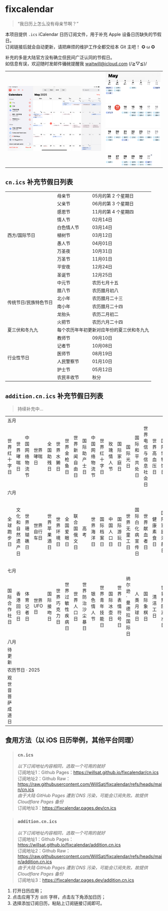 # fixcalendar

> “我日历上怎么没有母亲节啊？”

本项目提供 `.ics` iCalendar 日历订阅文件，用于补充 Apple 设备日历缺失的节假日。  
订阅链接后就会自动更新，请把麻烦的维护工作全都交给本 Git 主吧！ ✪ ω ✪

补充的多是大陆官方没有确立但民间广泛认同的节假日。  
如信息有误，欢迎随时发邮件~~骚扰~~提醒我 waitwill@icloud.com (/≧▽≦)/  

<table>
  <tr>
    <td><img src="img/IMG1.png" /></td><td><img src="img/IMG2.jpg" /></td>
  </tr>
</table>

## `cn.ics` 补充节假日列表

<table>
<tr><td rowspan="11">西方/国际节日</td><td>母亲节</td><td>05月的第 2 个星期日</td></tr>
<tr><td>父亲节</td><td>06月的第 3 个星期日</td></tr>
<tr><td>感恩节</td><td>11月的第 4 个星期四</td></tr>
<tr><td>情人节</td><td>02月14日</td></tr>
<tr><td>白色情人节</td><td>03月14日</td></tr>
<tr><td>植树节</td><td>03月12日</td></tr>
<tr><td>愚人节</td><td>04月01日</td></tr>
<tr><td>万圣夜</td><td>10月31日</td></tr>
<tr><td>万圣节</td><td>11月01日</td></tr>
<tr><td>平安夜</td><td>12月24日</td></tr>
<tr><td>圣诞节</td><td>12月25日</td></tr>

<tr><td rowspan="6">传统节日/民族特色节日</td><td>中元节</td><td>农历七月十五</td></tr>
<tr><td>腊八节</td><td>农历腊月初八</td></tr>
<tr><td>北小年</td><td>农历腊月二十三</td></tr>
<tr><td>南小年</td><td>农历腊月二十四</td></tr>
<tr><td>龙抬头</td><td>农历二月初二</td></tr>
<tr><td>火把节</td><td>农历六月二十四</td></tr>

<tr><td>夏三伏和冬九九</td><td colspan="2">每个农历年年初更新对应年份的夏三伏和冬九九</td></tr>

<tr><td rowspan="6">行业性节日</td><td>教师节</td><td>09月10日</td></tr>
<tr><td>记者节</td><td>10月08日</td></tr>
<tr><td>医师节</td><td>08月19日</td></tr>
<tr><td>人民警察节</td><td>01月10日</td></tr>
<tr><td>护士节</td><td>05月12日</td></tr>
<tr><td>农民丰收节</td><td>秋分</td></tr>
</table>

## `addition.cn.ics` 补充节假日列表

> 持续补充中...

<table>
<tr><td colspan="99">五月</td></tr>
<tr>
<td>世界红十字日</td>
<td>世界哮喘日</td>
<td>中国网络物流节</td>
<td>世界哮喘日</td>
<td>全国助残日</td>
<td>世界水獭日</td>
<td>世界金枪鱼日</td>
<td>世界新闻自由日</td>
<td>国际助产士日</td>
<td>中国网络物流节</td>
<td>世界红十字日</td>
<td>玫瑰情人节</td>
<td>国际家庭日</td>
<td>国际光日</td>
<td>国际和平共处日</td>
<td>世界电信与信息社会日</td>
<td>世界高血压日</td>
<td>国际博物馆日</td>
<td>中国旅游日</td>
<td>世界家庭医生日</td>
<td>学生营养日</td>
<td>国际茶日</td>
<td>生物多样性日</td>
<td>世界龟鳖日</td>
<td>根除产科瘘国际日</td>
<td>国际捻角山羊日</td>
<td>世界足球日</td>
<td>国际失踪儿童日</td>
<td>世界向人体条件挑战日</td>
<td>全国爱发日</td>
<td>世界肠道健康日</td>
<td>国际维和人员日</td>
<td>五卅运动纪念日</td>
<td>世界海狮日</td>
<td>世界无烟日</td>
</tr>

<tr><td colspan="99">六月</td></tr>
<tr>
<td>全球跑步日</td>
<td>文化和自然遗产日</td>
<td>世界珊瑚礁日</td>
<td>世界自行车日</td>
<td>世界苹果酒日</td>
<td>世界环境日</td>
<td>全国爱眼日</td>
<td>联合国俄文日</td>
<td>高考</td>
<td>世界海洋日</td>
<td>国际档案日</td>
<td>中国人口日</td>
<td>国际游玩日</td>
<td>世界无童工日</td>
<td>国际白化病宣传日</td>
<td>世界献血者日</td>
<td>健康素食日</td>
<td>国际家庭汇款日</td>
<td>世界防治沙漠化和干旱日</td>
<td>国际野餐日</td>
<td>国际寿司日</td>
<td>世界难民日</td>
<td>世界渐冻人日</td>
<td>中国儿童慈善活动日</td>
<td>世界骆驼日</td>
<td>国际奥林匹克日</td>
<td>联合国公务员日</td>
<td>女外交官国际日</td>
<td>全国土地日</td>
<td>世界海员日</td>
<td>国际禁毒日</td>
<td>联合国宪章日</td>
<td>中小微企业日</td>
<td>国际热带日</td>
<td>国际小行星日</td>
</tr>

<tr><td colspan="99">七月</td></tr>
<tr>
<td>国际合作社日</td>
<td>香港回归日</td>
<td>体育记者日</td>
<td>世界 UFO 日</td>
<td>国际接吻日</td>
<td>世界巧克力日</td>
<td>世界过敏性疾病日</td>
<td>世界人口日</td>
<td>世界防治沙尘暴日</td>
<td>银色情人节</td>
<td>世界青年技能日</td>
<td>国际冰壶日</td>
<td>世界表情符号日</td>
<td>纳尔逊·曼德拉国际日</td>
<td>人类月球日</td>
<td>国际象棋日</td>
<td>清洁工日</td>
<td>世界预防溺水日</td>
<td>粤语日</td>
<td>世界语创立日</td>
<td>世界肝炎日</td>
<td>世界爱虎日</td>
<td>国际友谊日</td>
</tr>

<tr><td colspan="99">八月</td></tr>
<tr>
<td>待更新</td>
</tr>

<tr><td colspan="99">农历节日 · 2025</td></tr>
<tr>
<td>观世音菩萨成道日</td>
</tr>
</table>

## 食用方法（以 iOS 日历举例，其他平台同理）

> ### `cn.ics`
> *以下订阅地址内容相同，选取一个可用的就好*  
> 订阅地址1：Github Pages：https://willsat.github.io/fixcalendar/cn.ics  
> 订阅地址2：Github Raw：https://raw.githubusercontent.com/WillSat/fixcalendar/refs/heads/main/cn.ics  
> *由于大陆 GitHub Pages 遭到 DNS 污染，可能会订阅失败。故提供 Cloudflare Pages 备份*  
> 订阅地址3：https://fixcalendar.pages.dev/cn.ics

> ### `addition.cn.ics`
> *以下订阅地址内容相同，选取一个可用的就好*  
> 订阅地址1：Github Pages：https://willsat.github.io/fixcalendar/addition.cn.ics  
> 订阅地址2：Github Raw：https://raw.githubusercontent.com/WillSat/fixcalendar/refs/heads/main/addition.cn.ics  
> *由于大陆 GitHub Pages 遭到 DNS 污染，可能会订阅失败。故提供 Cloudflare Pages 备份*  
> 订阅地址3：https://fixcalendar.pages.dev/addition.cn.ics  

1. 打开日历应用；
2. 点击应用下方 `日历` 字样，点击左下角添加日历；
3. 选择添加订阅日历，粘贴上订阅链接订阅即可。